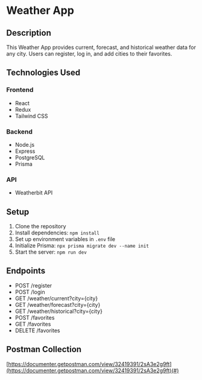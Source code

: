 # Weather App

## Description

This Weather App provides current, forecast, and historical weather data for any city. Users can register, log in, and add cities to their favorites.

## Technologies Used

### Frontend
- React
- Redux
- Tailwind CSS

### Backend
- Node.js
- Express
- PostgreSQL
- Prisma

### API
- Weatherbit API

## Setup

1. Clone the repository
2. Install dependencies: `npm install`
3. Set up environment variables in `.env` file
4. Initialize Prisma: `npx prisma migrate dev --name init`
5. Start the server: `npm run dev`

## Endpoints

- POST /register
- POST /login
- GET /weather/current?city={city}
- GET /weather/forecast?city={city}
- GET /weather/historical?city={city}
- POST /favorites
- GET /favorites
- DELETE /favorites

## Postman Collection

[https://documenter.getpostman.com/view/32419391/2sA3e2g9ft](https://documenter.getpostman.com/view/32419391/2sA3e2g9ft)(#)

